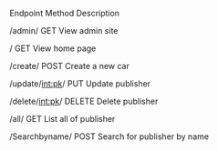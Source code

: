 Endpoint	                   Method	                    Description

/admin/	                     GET	                 View admin site

/                                      GET	                 View home page

/create/	                      POST	                 Create a new car

/update/<int:pk>/	     PUT	                  Update publisher

/delete/<int:pk>/	     DELETE	 Delete publisher

/all/	                       GET	                   List all of publisher

/Searchbyname/	      POST 	 Search for publisher by name